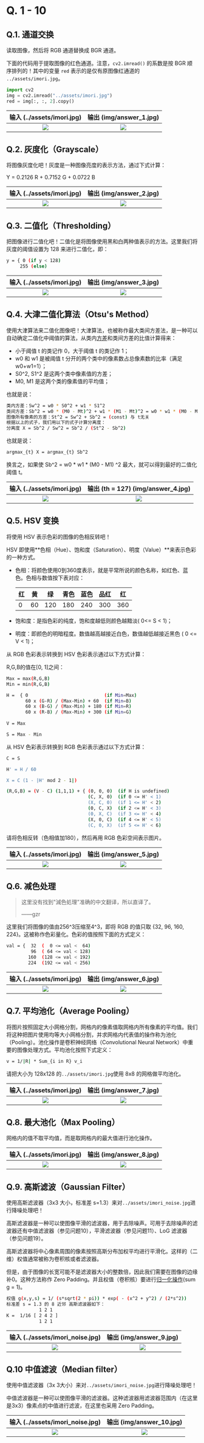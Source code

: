 # Q. 1 - 10

## Q.1. 通道交换

读取图像，然后将 RGB 通道替换成 BGR 通道。

下面的代码用于提取图像的红色通道。注意，`cv2.imread()` 的系数是按 BGR 顺序排列的！其中的变量 `red` 表示的是仅有原图像红通道的 `../assets/imori.jpg`。

```python
import cv2
img = cv2.imread("../assets/imori.jpg")
red = img[:, :, 2].copy()
```

| 输入 (../assets/imori.jpg) | 输出 (img/answer_1.jpg) |
| :--------------: | :-------------------------: |
|  ![](../assets/imori.jpg)  |  ![](img/answer_1.jpg)  |



## Q.2. 灰度化（Grayscale）

将图像灰度化吧！灰度是一种图像亮度的表示方法，通过下式计算：

Y = 0.2126 R + 0.7152 G + 0.0722 B

| 输入 (../assets/imori.jpg) | 输出 (img/answer_2.jpg) |
| :--------------: | :-------------------------: |
|  ![](../assets/imori.jpg)  |  ![](img/answer_2.jpg)  |


## Q.3. 二值化（Thresholding）

把图像进行二值化吧！二值化是将图像使用黑和白两种值表示的方法。这里我们将灰度的阈值设置为 128 来进行二值化，即：

```bash
y = { 0 (if y < 128)
     255 (else) 
```

| 输入 (../assets/imori.jpg) | 输出 (img/answer_3.jpg) |
| :--------------: | :-------------------------: |
|  ![](../assets/imori.jpg)  |  ![](img/answer_3.jpg)  |



## Q.4. 大津二值化算法（Otsu's Method）

使用大津算法来二值化图像吧！大津算法，也被称作最大类间方差法，是一种可以自动确定二值化中阈值的算法，从类内[方差](https://ja.wikipedia.org/wiki/%E5%88%86%E6%95%A3_(%E7%A2%BA%E7%8E%87%E8%AB%96))和类间方差的比值计算得来：


- 小于阈值 t 的类记作 0，大于阈值 t 的类记作 1；
- w0 和 w1 是被阈值 t 分开的两个类中的像素数占总像素数的比率（满足 w0+w1=1）；
- S0^2, S1^2 是这两个类中像素值的方差；
- M0, M1 是这两个类的像素值的平均值；

也就是说：

```bash
类内方差：Sw^2 = w0 * S0^2 + w1 * S1^2
类间方差：Sb^2 = w0 * (M0 - Mt)^2 + w1 * (M1 - Mt)^2 = w0 * w1 * (M0 - M1) ^2
图像所有像素的方差：St^2 = Sw^2 + Sb^2 = (const) 与 t无关
根据以上的式子，我们用以下的式子计算分离度：  
分离度 X = Sb^2 / Sw^2 = Sb^2 / (St^2 - Sb^2)
```

也就是说： 

```bash
argmax_{t} X = argmax_{t} Sb^2
```
换言之，如果使 Sb^2 =  w0 * w1 * (M0 - M1) ^2 最大，就可以得到最好的二值化阈值 t。

| 输入 (../assets/imori.jpg) | 输出 (th = 127) (img/answer_4.jpg) |
| :--------------: | :------------------------------------: |
|  ![](../assets/imori.jpg)  |       ![](img/answer_4.jpg)        |



## Q.5. HSV 变换

将使用 HSV 表示色彩的图像的色相反转吧！

HSV 即使用**色相（Hue）、饱和度（Saturation）、明度（Value）**来表示色彩的一种方式。

- 色相：将颜色使用0到360度表示，就是平常所说的颜色名称，如红色、蓝色。色相与数值按下表对应：

  | 红  | 黄  | 绿  | 青色 | 蓝色 | 品红 | 红  |
  | --- | --- | --- | ---- | ---- | ---- | --- |
  | 0   | 60  | 120 | 180  | 240  | 300  | 360 |

- 饱和度：是指色彩的纯度，饱和度越低则颜色越黯淡( 0<= S < 1)；
- 明度：即颜色的明暗程度。数值越高越接近白色，数值越低越接近黑色 ( 0 <= V < 1)；

从 RGB 色彩表示转换到 HSV 色彩表示通过以下方式计算：

R,G,B的值在[0, 1]之间：

```bash
Max = max(R,G,B)
Min = min(R,G,B)

H =  { 0                            (if Min=Max)
       60 x (G-R) / (Max-Min) + 60  (if Min=B)
       60 x (B-G) / (Max-Min) + 180 (if Min=R)
       60 x (R-B) / (Max-Min) + 300 (if Min=G)
       
V = Max

S = Max - Min
```

从 HSV 色彩表示转换到 RGB 色彩表示通过以下方式计算：

```bash
C = S

H' = H / 60

X = C (1 - |H' mod 2 - 1|)

(R,G,B) = (V - C) (1,1,1) + { (0, 0, 0)  (if H is undefined)
                              (C, X, 0)  (if 0 <= H' < 1)
                              (X, C, 0)  (if 1 <= H' < 2)
                              (0, C, X)  (if 2 <= H' < 3)
                              (0, X, C)  (if 3 <= H' < 4)
                              (X, 0, C)  (if 4 <= H' < 5)
                              (C, 0, X)  (if 5 <= H' < 6)
```
请将色相反转（色相值加180），然后再用 RGB 色彩空间表示图片。

| 输入 (../assets/imori.jpg) | 输出 (img/answer_5.jpg) |
| :--------------: | :-------------------------: |
|  ![](../assets/imori.jpg)  |  ![](img/answer_5.jpg)  |



## Q.6. 减色处理

> 这里没有找到"減色処理"准确的中文翻译，所以直译了。
>
> ——gzr

这里我们将图像的值由256^3压缩至4^3，即将 RGB 的值只取 {32, 96, 160, 224}。这被称作色彩量化。色彩的值按照下面的方式定义：

```bash
val = {  32  (  0 <= val <  64)
         96  ( 64 <= val < 128)
        160  (128 <= val < 192)
        224  (192 <= val < 256)
```
| 输入 (../assets/imori.jpg) | 输出 (img/answer_6.jpg) |
| :--------------: | :-------------------------: |
|  ![](../assets/imori.jpg)  |  ![](img/answer_6.jpg)  |



## Q.7. 平均池化（Average Pooling）

将图片按照固定大小网格分割，网格内的像素值取网格内所有像素的平均值。我们将这种把图片使用均等大小网格分割，并求网格内代表值的操作称为池化（Pooling）。池化操作是卷积神经网络（Convolutional Neural Network）中重要的图像处理方式。平均池化按照下式定义：

```bash
v = 1/|R| * Sum_{i in R} v_i
```

请把大小为 128x128 的`../assets/imori.jpg`使用 8x8 的网格做平均池化。

| 输入 (../assets/imori.jpg) | 输出 (img/answer_7.jpg) |
| :--------------: | :-------------------------: |
|  ![](../assets/imori.jpg)  |  ![](img/answer_7.jpg)  |



## Q.8. 最大池化（Max Pooling）

网格内的值不取平均值，而是取网格内的最大值进行池化操作。

| 输入 (../assets/imori.jpg) | 输出 (img/answer_8.jpg) |
| :--------------: | :-------------------------: |
|  ![](../assets/imori.jpg)  |  ![](img/answer_8.jpg)  |



## Q.9. 高斯滤波（Gaussian Filter）

使用高斯滤波器（3x3 大小，标准差 s=1.3​）来对`../assets/imori_noise.jpg`进行降噪处理吧！

高斯滤波器是一种可以使图像平滑的滤波器，用于去除噪声。可用于去除噪声的滤波器还有中值滤波器（参见问题10），平滑滤波器（参见问题11）、LoG 滤波器（参见问题19）。

高斯滤波器将中心像素周围的像素按照高斯分布加权平均进行平滑化。这样的（二维）权值通常被称为卷积核或者滤波器。

但是，由于图像的长宽可能不是滤波器大小的整数倍，因此我们需要在图像的边缘补0。这种方法称作 Zero Padding。并且权值（卷积核）要进行[归一化操作](https://blog.csdn.net/lz0499/article/details/54015150)(sum g = 1)。

```bash
权值 g(x,y,s) = 1/ (s*sqrt(2 * pi)) * exp( - (x^2 + y^2) / (2*s^2))
标准差 s = 1.3 的 8 近邻 高斯滤波器如下：
            1 2 1
K =  1/16 [ 2 4 2 ]
            1 2 1
```

| 输入 (../assets/imori_noise.jpg) | 输出 (img/answer_9.jpg) |
| :--------------------: | :-------------------------: |
|  ![](../assets/imori_noise.jpg)  |  ![](img/answer_9.jpg)  |



## Q.10 中值滤波（Median filter）

使用中值滤波器（3x 3大小）来对`../assets/imori_noise.jpg`进行降噪处理吧！

中值滤波器是一种可以使图像平滑的滤波器。这种滤波器用滤波器范围内（在这里是3x3）像素点的中值进行滤波，在这里也采用 Zero Padding。

| 输入 (../assets/imori_noise.jpg) | 输出 (img/answer_10.jpg) |
| :--------------------: | :--------------------------: |
|  ![](../assets/imori_noise.jpg)  |  ![](img/answer_10.jpg)  |



